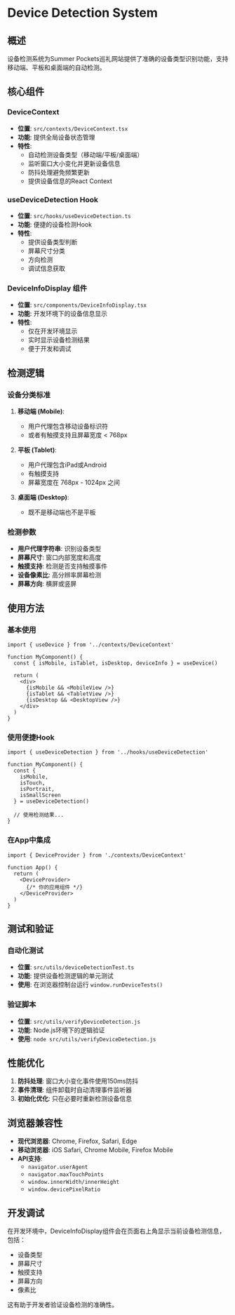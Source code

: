 # Device Detection System

## 概述

设备检测系统为Summer Pockets巡礼网站提供了准确的设备类型识别功能，支持移动端、平板和桌面端的自动检测。

## 核心组件

### DeviceContext
- **位置**: `src/contexts/DeviceContext.tsx`
- **功能**: 提供全局设备状态管理
- **特性**:
  - 自动检测设备类型（移动端/平板/桌面端）
  - 监听窗口大小变化并更新设备信息
  - 防抖处理避免频繁更新
  - 提供设备信息的React Context

### useDeviceDetection Hook
- **位置**: `src/hooks/useDeviceDetection.ts`
- **功能**: 便捷的设备检测Hook
- **特性**:
  - 提供设备类型判断
  - 屏幕尺寸分类
  - 方向检测
  - 调试信息获取

### DeviceInfoDisplay 组件
- **位置**: `src/components/DeviceInfoDisplay.tsx`
- **功能**: 开发环境下的设备信息显示
- **特性**:
  - 仅在开发环境显示
  - 实时显示设备检测结果
  - 便于开发和调试

## 检测逻辑

### 设备分类标准

1. **移动端 (Mobile)**:
   - 用户代理包含移动设备标识符
   - 或者有触摸支持且屏幕宽度 < 768px

2. **平板 (Tablet)**:
   - 用户代理包含iPad或Android
   - 有触摸支持
   - 屏幕宽度在 768px - 1024px 之间

3. **桌面端 (Desktop)**:
   - 既不是移动端也不是平板

### 检测参数

- **用户代理字符串**: 识别设备类型
- **屏幕尺寸**: 窗口内部宽度和高度
- **触摸支持**: 检测是否支持触摸事件
- **设备像素比**: 高分辨率屏幕检测
- **屏幕方向**: 横屏或竖屏

## 使用方法

### 基本使用

```tsx
import { useDevice } from '../contexts/DeviceContext'

function MyComponent() {
  const { isMobile, isTablet, isDesktop, deviceInfo } = useDevice()
  
  return (
    <div>
      {isMobile && <MobileView />}
      {isTablet && <TabletView />}
      {isDesktop && <DesktopView />}
    </div>
  )
}
```

### 使用便捷Hook

```tsx
import { useDeviceDetection } from '../hooks/useDeviceDetection'

function MyComponent() {
  const { 
    isMobile, 
    isTouch, 
    isPortrait, 
    isSmallScreen 
  } = useDeviceDetection()
  
  // 使用检测结果...
}
```

### 在App中集成

```tsx
import { DeviceProvider } from './contexts/DeviceContext'

function App() {
  return (
    <DeviceProvider>
      {/* 你的应用组件 */}
    </DeviceProvider>
  )
}
```

## 测试和验证

### 自动化测试
- **位置**: `src/utils/deviceDetectionTest.ts`
- **功能**: 提供设备检测逻辑的单元测试
- **使用**: 在浏览器控制台运行 `window.runDeviceTests()`

### 验证脚本
- **位置**: `src/utils/verifyDeviceDetection.js`
- **功能**: Node.js环境下的逻辑验证
- **使用**: `node src/utils/verifyDeviceDetection.js`

## 性能优化

1. **防抖处理**: 窗口大小变化事件使用150ms防抖
2. **事件清理**: 组件卸载时自动清理事件监听器
3. **初始化优化**: 只在必要时重新检测设备信息

## 浏览器兼容性

- **现代浏览器**: Chrome, Firefox, Safari, Edge
- **移动浏览器**: iOS Safari, Chrome Mobile, Firefox Mobile
- **API支持**: 
  - `navigator.userAgent`
  - `navigator.maxTouchPoints`
  - `window.innerWidth/innerHeight`
  - `window.devicePixelRatio`

## 开发调试

在开发环境中，DeviceInfoDisplay组件会在页面右上角显示当前设备检测信息，包括：
- 设备类型
- 屏幕尺寸
- 触摸支持
- 屏幕方向
- 像素比

这有助于开发者验证设备检测的准确性。